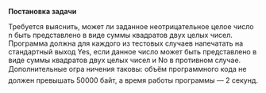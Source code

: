 **Постановка задачи**


Требуется выяснить, может ли заданное неотрицательное целое
число n быть представлено в виде суммы квадратов двух целых чисел. 
Программа должна для каждого из тестовых случаев
напечатать на стандартный выход Yes, если данное число может быть представлено в
виде суммы квадратов двух целых чисел и No в противном случае. Дополнительные огра
ничения таковы: объём программного кода не должен превышать 50000 байт, а время
работы программы — 2 секунд.

